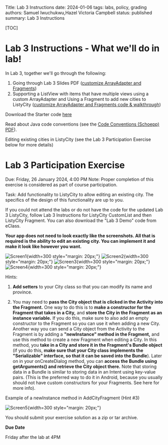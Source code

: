 Title: Lab 3 Instructions
date: 2024-01-06
tags: labs, policy, grading
authors: Samuel Iwuchukwu,Hazel Victoria Campbell
status: published
summary: Lab 3 Instructions

[TOC]

# Lab 3 Instructions - What we'll do in lab!

In Lab 3, together we'll go through the following:


1. Going through Lab 3 Slides PDF  ([customize ArrayAdapter and Fragments]({attach}slides/Lab_3_Slides_Winter_2023.pdf))
2. Supporting a ListView with items that have multiple views using a custom ArrayAdapter and Using a Fragment to add new cities to ListyCity ([customize ArrayAdapter and Fragments code & walkthrough]({attach}slides/Lab_3_Instructions_Winter_2023.pdf))

Download the Starter code [here]({attach}slides/ListyCity.zip)

Read about Java code conventions (see the [Code Conventions (Schoepp) PDF]({attach}slides/Code_Conventions_Schoepp.pdf)).

Editing existing cities in ListyCity (see the Lab 3 Participation Exercise below for more details)

# Lab 3 Participation Exercise

Due: Friday, 26 January 2024, 4:00 PM
Note: Proper completion of this exercise is considered as part of course participation.

Task: Add functionality to ListyCity to allow editing an existing city. The specifics of the design of this functionality are up to you.

If you could not attend the labs or do not have the code for the updated Lab 3 ListyCity, follow Lab 3 Instructions for ListyCity CustomList and then ListyCity Fragment. You can also download the "Lab 3 Demo" code from eClass.

**Your app does not need to look exactly like the screenshots. All that is required is the ability to edit an existing city. You can implement it and make it look like however you want.**

![Screen1]({attach}../images/lab3/img1_lab3.png){width=300 style="margin: 20px;"}
![Screen2]({attach}../images/lab3/img2_lab3.png){width=300 style="margin: 20px;"}
![Screen3]({attach}../images/lab3/img3_lab3.png){width=300 style="margin: 20px;"}
![Screen4]({attach}../images/lab3/img4_lab3.png){width=300 style="margin: 20px;"}


Hints:
1. **Add setters** to your City class so that you can modify its name and province.

2. You may need to **pass the City object that is clicked in the Activity into the Fragment.** One way to do this is to **make a constructor for the Fragment that takes in a City,** and **store the City in the Fragment as an instance variable.** If you do this, make sure to also add an empty constructor to the Fragment so you can use it when adding a new City.
Another way you can send a City object from the Activity to the Fragment is by adding a **"newInstance" method in the Fragment,** and use this method to create a new Fragment when editing a City. In this method, you **take in a City and store it in the Fragment's Bundle object** (if you do this, **make sure that your City class implements the "Serializable" interface, so that it can be saved into the Bundle**). Later on in your onCreateDialog method, you can **access the Bundle using getArguments() and retrieve the City object there.** Note that storing data in a Bundle is similar to storing data in an Intent using key-value pairs. (This is the preferred way to do it in Android, because you usually should not have custom constructors for your Fragments. See here for more info).

Example of a newInstance method in AddCityFragment (Hint #3) 

![Screen5]({attach}../images/lab3/img5_lab3.png){width=300 style="margin: 20px;"}

You should submit your exercise solution as a zip or tar archive.

**Due Date**

Friday after the lab at 4PM
